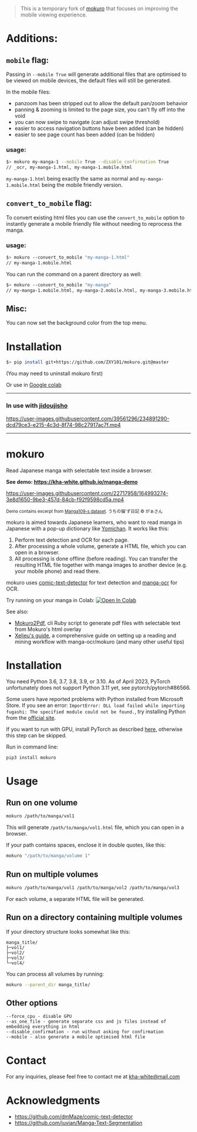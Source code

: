 > This is a temporary fork of [mokuro](https://github.com/kha-white/mokuro) that focuses on improving the mobile viewing experience.

# Additions:
## `mobile` flag:
Passing in `--mobile True` will generate additional files that are optimised to be viewed on mobile devices, the default files will still be generated.

In the mobile files:
- panzoom has been stripped out to allow the default pan/zoom behavior
- panning & zooming is limited to the page size, you can't fly off into the void
- you can now swipe to navigate (can adjust swipe threshold)
- easier to access navigation buttons have been added (can be hidden)
- easier to see page count has been added (can be hidden)

### usage:
```bash
$> mokuro my-manga-1 --mobile True --disable_confirmation True
// _ocr, my-manga-1.html, my-manga-1.mobile.html
```
`my-manga-1.html` being exactly the same as normal and `my-manga-1.mobile.html` being the mobile friendly version.

## `convert_to_mobile` flag:
To convert existing html files you can use the `convert_to_mobile` option to instantly generate a mobile friendly file without needing to reprocess the manga.

### usage:
```bash
$> mokuro --convert_to_mobile "my-manga-1.html"
// my-manga-1.mobile.html
```
You can run the command on a parent directory as well:
```bash
$> mokuro --convert_to_mobile "my-manga"
// my-manga-1.mobile.html, my-manga-2.mobile.html, my-manga-3.mobile.html, ...
```


## Misc:
You can now set the background color from the top menu.

# Installation
```bash
$> pip install git+https://github.com/ZXY101/mokuro.git@master
```
(You may need to uninstall mokuro first) 

Or use in [Google colab](https://colab.research.google.com/drive/1i2ESDMmqwjpnOQQZx3vKP8Pd8R_Gtz4W?usp=sharing)

------

### In use with [jidoujisho](https://github.com/lrorpilla/jidoujisho)
https://user-images.githubusercontent.com/39561296/234891290-dcd79ce3-e215-4c3d-8f74-98c27917ac7f.mp4

------
# mokuro

Read Japanese manga with selectable text inside a browser.

**See demo: https://kha-white.github.io/manga-demo**

https://user-images.githubusercontent.com/22717958/164993274-3e8d1650-9be3-457d-84cb-f92f9598cd5a.mp4

<sup>Demo contains excerpt from [Manga109-s dataset](http://www.manga109.org/en/download_s.html). うちの猫’ず日記 © がぁさん</sup>

mokuro is aimed towards Japanese learners, who want to read manga in Japanese with a pop-up dictionary like [Yomichan](https://github.com/FooSoft/yomichan).
It works like this:

1. Perform text detection and OCR for each page.
2. After processing a whole volume, generate a HTML file, which you can open in a browser.
3. All processing is done offline (before reading). You can transfer the resulting HTML file together with manga images to
   another device (e.g. your mobile phone) and read there.

mokuro uses [comic-text-detector](https://github.com/dmMaze/comic-text-detector) for text detection
and [manga-ocr](https://github.com/kha-white/manga-ocr) for OCR.

Try running on your manga in Colab: [![Open In Colab](https://colab.research.google.com/assets/colab-badge.svg)](https://colab.research.google.com/github/kha-white/mokuro/blob/master/notebooks/mokuro_demo.ipynb)

See also:

- [Mokuro2Pdf](https://github.com/Kartoffel0/Mokuro2Pdf), cli Ruby script to generate pdf files with selectable text from Mokuro's html overlay
- [Xelieu's guide](https://rentry.co/lazyXel), a comprehensive guide on setting up a reading and mining workflow with manga-ocr/mokuro (and many other useful tips)

# Installation

You need Python 3.6, 3.7, 3.8, 3.9, or 3.10. As of April 2023, PyTorch unfortunately does not support Python 3.11 yet, see pytorch/pytorch#86566.

Some users have reported problems with Python installed from Microsoft Store. If you see an error:
`ImportError: DLL load failed while importing fugashi: The specified module could not be found.`,
try installing Python from the [official site](https://www.python.org/downloads).

If you want to run with GPU, install PyTorch as described [here](https://pytorch.org/get-started/locally/#start-locally),
otherwise this step can be skipped.

Run in command line:

```commandline
pip3 install mokuro
```

# Usage

## Run on one volume

```bash
mokuro /path/to/manga/vol1
```

This will generate `/path/to/manga/vol1.html` file, which you can open in a browser.

If your path contains spaces, enclose it in double quotes, like this:

```bash
mokuro "/path/to/manga/volume 1"
```

## Run on multiple volumes

```bash
mokuro /path/to/manga/vol1 /path/to/manga/vol2 /path/to/manga/vol3
```

For each volume, a separate HTML file will be generated.

## Run on a directory containing multiple volumes

If your directory structure looks somewhat like this:

```
manga_title/
├─vol1/
├─vol2/
├─vol3/
└─vol4/
```

You can process all volumes by running:

```bash
mokuro --parent_dir manga_title/
```

## Other options

```
--force_cpu - disable GPU
--as_one_file - generate separate css and js files instead of embedding everything in html
--disable_confirmation - run without asking for confirmation
--mobile - also generate a mobile optimised html file
```

# Contact

For any inquiries, please feel free to contact me at kha-white@mail.com

# Acknowledgments

- https://github.com/dmMaze/comic-text-detector
- https://github.com/juvian/Manga-Text-Segmentation
